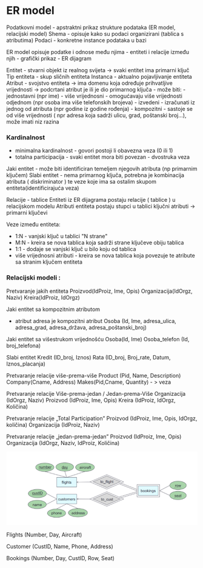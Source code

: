 # ER model

Podatkovni model - apstraktni prikaz strukture podataka (ER model, relacijski model)
Shema - opisuje kako su podaci organizirani (tablica s atributima)
Podaci - konkretne instance podataka u bazi

ER model opisuje podatke i odnose među njima
    - entiteti i relacije između njih
    - grafički prikaz - ER dijagram

Entitet - stvarni objekt iz realnog svijeta
    -> svaki entitet ima primarni ključ
Tip entiteta - skup sličnih entiteta
Instanca - aktualno pojavljivanje entiteta
Atribut - svojstvo entiteta
    -> ima domenu koja određuje prihvatljive vrijednosti
    -> podcrtani atribut je ili je dio primarnog ključa
    - može biti: -jednostavni (npr ime)
                 - više vrijednosni - omogućavaju više vrijednosti odjednom (npr osoba ima više telefonskih brojeva)
                 - izvedeni - izračunati iz jednog od atributa (npr godine iz godine rođenja)
                 - kompozitni - sastoje se od više vrijednosti ( npr adresa koja sadrži ulicu, grad, poštanski broj...), može imati niz razina

### Kardinalnost
- minimalna kardinalnost - govori postoji li obavezna veza (0 ili 1)
- totalna participacija - svaki entitet mora biti povezan - dvostruka veza

Jaki entitet - može biti identificiran temeljem njegovih atributa (np primarnim ključem)
Slabi entitet - nema primarnog ključa, potrebna je kombinacija atributa ( diskriminator ) te veze koje ima sa ostalim skupom entiteta(identificirajuća veza)

Relacije - tablice
Entiteti iz ER dijagrama postaju relacije ( tablice ) u relacijskom modelu
Atributi entiteta postaju stupci u tablici
ključni atributi -> primarni ključevi

Veze između entiteta:
- 1:N - vanjski ključ u tablici "N strane"
- M:N - kreira se nova tablica koja sadrži strane ključeve obiju tablica
- 1:1 - dodaje se vanjski ključ u bilo koju od tablica
- više vrijednosni atributi - kreira se nova tablica koja povezuje te atribute sa stranim ključem entiteta


### Relacijski modeli : 

Pretvaranje jakih entiteta
Proizvod(IdProiz, Ime, Opis)
Organizacija(IdOrgz, Naziv)
Kreira(IdProiz, IdOrgz)

Jaki entitet sa kompozitnim atributom
- atribut adresa je kompozitni atribut
Osoba (Id, Ime, adresa_ulica, adresa_grad, adresa_država, adresa_poštanski_broj)

Jaki entitet sa višestrukom vrijednošću
Osoba(Id, Ime)
Osoba_telefon (Id, broj_telefona) 

Slabi entitet
Kredit (ID_broj, Iznos)
Rata (ID_broj, Broj_rate, Datum, Iznos_placanja)

Pretvaranje relacije više-prema-više
Product (Pid, Name, Description)
Company(Cname, Address)
Makes(Pid,Cname, Quantity) - >  veza

Pretvaranje relacije Više-prema-jedan / Jedan-prema-Više
Organizacija (IdOrgz, Naziv)
Proizvod (IdProiz, Ime, Opis)
Kreira (IdProiz, IdOrgz, Količina)

Pretvaranje relacije „Total Participation”
Proizvod (IdProiz, Ime, Opis, IdOrgz, količina)
Organizacija (IdProiz, Naziv)

Pretvaranje relacije „jedan-prema-jedan”
Proizvod (IdProiz, Ime, Opis)
Organizacija (IdOrgz, Naziv, IdProiz, Količina)




![primjer](primjer_flight_customer_booking.png)

Flights (Number, Day, Aircraft)

Customer (CustID, Name, Phone, Address)

Bookings (Number, Day, CustID, Row, Seat)